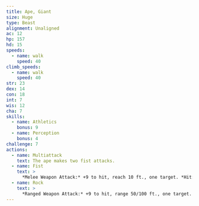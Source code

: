 ```yaml
---
title: Ape, Giant
size: Huge
type: Beast
alignment: Unaligned
ac: 12
hp: 157
hd: 15
speeds:
  - name: walk
    speed: 40
climb_speeds:
  - name: walk
    speed: 40
str: 23
dex: 14
con: 18
int: 7
wis: 12
cha: 7
skills:
  - name: Athletics
    bonus: 9
  - name: Perception
    bonus: 4
challenge: 7
actions:
  - name: Multiattack
    text: The ape makes two fist attacks.
  - name: Fist
    text: >
      *Melee Weapon Attack:* +9 to hit, reach 10 ft., one target. *Hit:* 22 (3d10 + 6) bludgeoning damage.
  - name: Rock
    text: >
      *Ranged Weapon Attack:* +9 to hit, range 50/100 ft., one target. *Hit:* 30 (7d6 + 6) bludgeoning damage.
---
```


